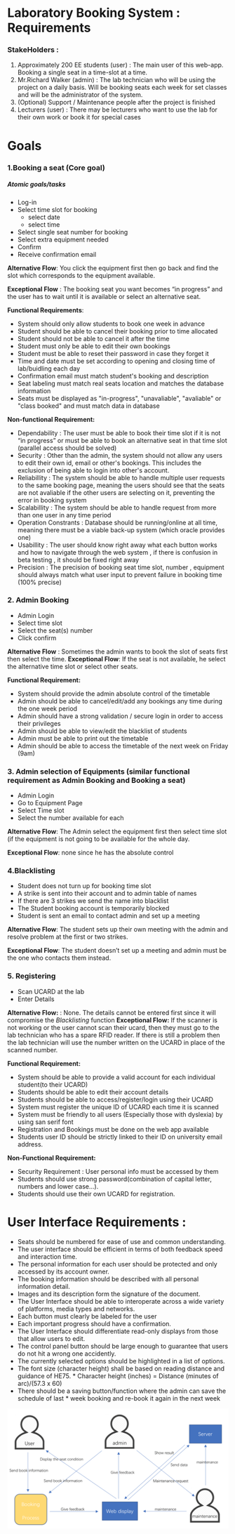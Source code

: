 # Laboratory Booking System : Requirements

### StakeHolders :
1. Approximately 200 EE students (user) : The main user of this web-app. Booking a single seat in a time-slot at a time.
2. Mr.Richard Walker (admin) : The lab technician who will be using the project on a daily basis. Will be booking seats each week for set classes and will be the administrator of the system.
3. (Optional) Support / Maintenance people after the project is finished
4. Lecturers (user)  : There may be lecturers who want to use the lab for their own work or book it for special cases

#  Goals
###  1.Booking a seat (Core goal)
##### Atomic goals/tasks
* Log-in
* Select time slot for booking
    * select date
    * select time
* Select single seat number for booking
* Select extra equipment needed
* Confirm
* Receive confirmation email

__Alternative Flow__: You click the equipment first then go back and find the slot which corresponds to the equipment available.

**Exceptional Flow** : The booking seat you want becomes “in progress” and the user has to wait until it is available or select an alternative seat.

**Functional Requirements**:
* System should only allow students to book one week in advance
* Student should be able to cancel their booking prior to time allocated
* Student should not be able to cancel it after the time
* Student must only be able to edit their own bookings  
* Student must be able to reset their password in case they forget it
* Time and date must be set according to opening and closing time of lab/buidling each day
* Confirmation email must match student's booking and description
* Seat labeling must match real seats location and matches the database information
* Seats must be displayed as "in-progress", "unavaliable", "avaliable" or "class booked" and must match data in database

**Non-functional Requirement:**
* Dependability : The user must be able to book their time slot if it is not “in progress” or must be able to book an alternative seat in that time slot (parallel access should be solved)
* Security : Other than the admin, the system should not allow any users to edit their own id, email or other's bookings. This includes the exclusion of being able to login into other's account.
* Reliabillity : The system should be able to handle multiple user requests to the same booking page, meaning the users should see that the seats are not avaliable if the other users are selecting on it, preventing the error in booking system
* Scalabillity : The system should be able to handle request from more than one user in any time period
* Operation Constrants : Database should be running/online at all time, meaning there must be a viable back-up system (which oracle provides one)
* Usabillity : The user should know right away what each button works and how to navigate through the web system , if there is confusion in beta testing , it should be fixed right away
* Precision : The precision of booking seat time slot, number , equipment should always match what user input to prevent failure in booking time (100% precise)

### 2. Admin Booking
* Admin Login
* Select time slot
* Select the seat(s) number
* Click confirm

**Alternative Flow** : Sometimes the admin wants to book the slot of seats first then select the time.
**Exceptional Flow**: If the seat is not available, he select the alternative time slot or select other seats.

**Functional Requirement:**
* System should provide the admin absolute control of the timetable
* Admin should be able to cancel/edit/add any bookings any time during the one week period
* Admin should have a strong validation / secure login in order to access their privileges
* Admin should be able to view/edit the blacklist of students
* Admin must be able to print out the timetable
* Admin should be able to access the timetable of the next week on Friday (9am)

### 3. Admin selection of Equipments (similar functional requirement as Admin Booking and Booking a seat)
* Admin Login
* Go to Equipment Page
* Select Time slot
* Select the number available for each

**Alternative Flow**: The Admin select the equipment first then select time slot (if the equipment is not going to be available for the whole day.

**Exceptional Flow**: none since he has the absolute control

### 4.Blacklisting
* Student does not turn up for booking time slot
* A strike is sent into their account and to admin table of names
* If there are 3 strikes we send the name into blacklist
* The Student booking account is temporarily blocked
* Student is sent an email to contact admin and set up a meeting

**Alternative Flow**: The student sets up their own meeting with the admin and resolve problem at the first or two strikes.

**Exceptional Flow**: The student doesn’t set up a meeting and admin must be the one who contacts them instead.

### 5. Registering
* Scan UCARD at the lab
* Enter Details

**Alternative Flow:** : None. The details cannot be entered first since it will compromise the *Blacklisting* function
**Exceptional Flow:** If the scanner is not working or the user cannot scan their ucard, then they must go to the lab technician who has a spare RFID reader. If there is still a problem then the lab technician will use the number written on the UCARD in place of the scanned number.

**Functional Requirement:**
* System should be able to provide a valid account for each individual student(to their UCARD)
* Students should be able to edit their account details
* Students should be able to access/register/login using their UCARD
* System must register the unique ID of UCARD each time it is scanned
* System must be friendly to all users (Especially those with dyslexia) by using san serif font
* Registration and Bookings must be done on the web app available
* Students user ID should be strictly linked to their ID on university email address.

**Non-Functional Requirement:**
* Security Requirement : User personal info must be accessed by them
* Students should use strong password(combination of capital letter, numbers and lower case...).
* Students should use their own UCARD for registration.

# User Interface Requirements :
* Seats should be numbered for ease of use and common understanding.
* The user interface should be efficient in terms of both feedback speed and interaction time.
* The personal information for each user should be protected and only accessed by its account owner.
* The booking information should be described with all personal information detail.
* Images and its description form the signature of the document.
* The User Interface should be able to interoperate across a wide variety of platforms, media types and networks.
* Each button must clearly be labeled for the user
* Each important progress should have a confirmation.
* The User Interface should differentiate read-only displays from those that allow users to edit.
* The control panel button should be large enough to guarantee that users do not hit a wrong one accidently.
* The currently selected options should be highlighted in a list of options.
* The font size (character height) shall be based on reading distance and guidance of HE75. * Character height (inches) = Distance (minutes of arc)/(57.3 x 60)
* There should be a saving button/function where the admin can save the schedule of last * week booking and re-book it again in the next week


![image_name](https://github.com/konszy/LAB-BOOKING-ATTENDANCE/blob/master/portfolioA/Stakeholders%20Diagram.png)
